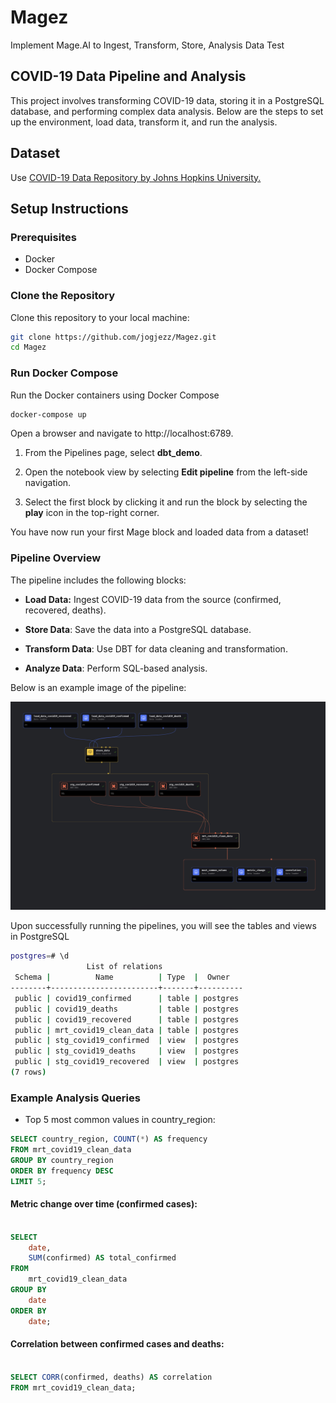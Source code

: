 # Magez
Implement Mage.AI to Ingest, Transform, Store, Analysis Data Test


## COVID-19 Data Pipeline and Analysis

This project involves transforming COVID-19 data, storing it in a PostgreSQL database, and performing complex data analysis. Below are the steps to set up the environment, load data, transform it, and run the analysis.

## Dataset
Use [COVID-19 Data Repository by Johns Hopkins University.](https://github.com/CSSEGISandData/COVID-19/tree/master/archived_data/archived_time_series)

## Setup Instructions

### Prerequisites

- Docker
- Docker Compose

### Clone the Repository

Clone this repository to your local machine:

```sh
git clone https://github.com/jogjezz/Magez.git
cd Magez
```

### Run Docker Compose

Run the Docker containers using Docker Compose

```sh
docker-compose up
```

Open a browser and navigate to http://localhost:6789.

1. From the Pipelines page, select **dbt_demo**.

2. Open the notebook view by selecting **Edit pipeline** from the left-side navigation.

3. Select the first block by clicking it and run the block by selecting the **play** icon in the top-right corner.

You have now run your first Mage block and loaded data from a dataset!


### Pipeline Overview

The pipeline includes the following blocks:

 - **Load Data:** Ingest COVID-19 data from the source (confirmed, recovered, deaths).

 - **Store Data**: Save the data into a PostgreSQL database.

 - **Transform Data**: Use DBT for data cleaning and transformation.

 - **Analyze Data**: Perform SQL-based analysis.


Below is an example image of the pipeline:


![alt text](image.png)


Upon successfully running the pipelines, you will see the tables and views in PostgreSQL

```sh
postgres=# \d
                 List of relations
 Schema |          Name          | Type  |  Owner   
--------+------------------------+-------+----------
 public | covid19_confirmed      | table | postgres
 public | covid19_deaths         | table | postgres
 public | covid19_recovered      | table | postgres
 public | mrt_covid19_clean_data | table | postgres
 public | stg_covid19_confirmed  | view  | postgres
 public | stg_covid19_deaths     | view  | postgres
 public | stg_covid19_recovered  | view  | postgres
(7 rows)

```




### Example Analysis Queries

- Top 5 most common values in country_region:

```sql
SELECT country_region, COUNT(*) AS frequency
FROM mrt_covid19_clean_data
GROUP BY country_region
ORDER BY frequency DESC
LIMIT 5;
```

#### Metric change over time (confirmed cases): 
```sql

SELECT
    date,
    SUM(confirmed) AS total_confirmed
FROM
    mrt_covid19_clean_data
GROUP BY
    date
ORDER BY
    date;
```

#### Correlation between confirmed cases and deaths:
```sql

SELECT CORR(confirmed, deaths) AS correlation
FROM mrt_covid19_clean_data;
